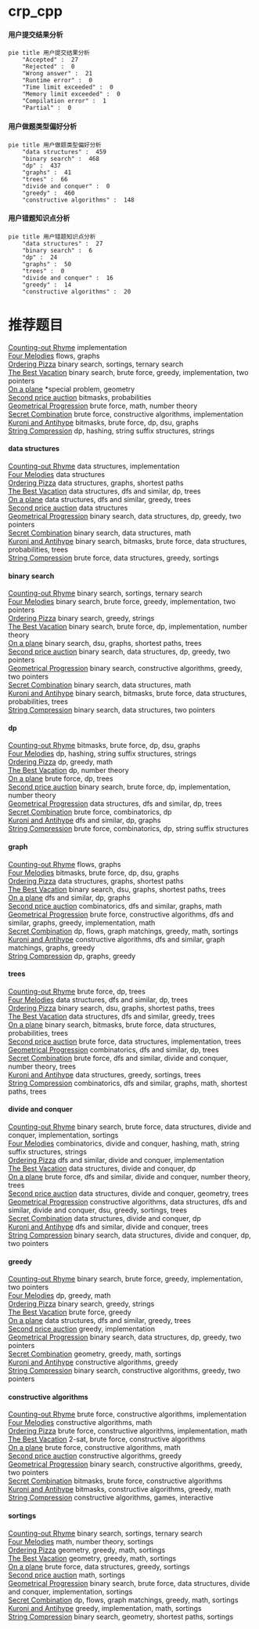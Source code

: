 # crp_cpp
<!-- tabs:start -->
#### **用户提交结果分析**

```mermaid
pie title 用户提交结果分析
    "Accepted" :  27
    "Rejected" :  0
    "Wrong answer" :  21
    "Runtime error" :  0
    "Time limit exceeded" :  0
    "Memory limit exceeded" :  0
    "Compilation error" :  1
    "Partial" :  0
```
#### **用户做题类型偏好分析**

```mermaid
pie title 用户做题类型偏好分析
    "data structures" :  459
    "binary search" :  468
    "dp" :  437
    "graphs" :  41
    "trees" :  66
    "divide and conquer" :  0
    "greedy" :  460
    "constructive algorithms" :  148
```
#### **用户错题知识点分析**

```mermaid
pie title 用户错题知识点分析
    "data structures" :  27
    "binary search" :  6
    "dp" :  24
    "graphs" :  50
    "trees" :  0
    "divide and conquer" :  16
    "greedy" :  14
    "constructive algorithms" :  20
```
<!-- tabs:end -->
# 推荐题目
[Counting-out Rhyme](http://codeforces.com/problemset/problem/792/B)		implementation		  
[Four Melodies](http://codeforces.com/problemset/problem/818/G)		flows,
                        graphs		  
[Ordering Pizza](http://codeforces.com/problemset/problem/865/B)		binary search,
                        sortings,
                        ternary search		  
[The Best Vacation](http://codeforces.com/problemset/problem/1358/D)		binary search,
                        brute force,
                        greedy,
                        implementation,
                        two pointers		  
[On a plane](http://codeforces.com/problemset/problem/409/G)		*special problem,
                        geometry		  
[Second price auction](http://codeforces.com/problemset/problem/513/C)		bitmasks,
                        probabilities		  
[Geometrical Progression](http://codeforces.com/problemset/problem/758/F)		brute force,
                        math,
                        number theory		  
[Secret Combination](http://codeforces.com/problemset/problem/496/B)		brute force,
                        constructive algorithms,
                        implementation		  
[Kuroni and Antihype](http://codeforces.com/problemset/problem/1305/G)		bitmasks,
                        brute force,
                        dp,
                        dsu,
                        graphs		  
[String Compression](http://codeforces.com/problemset/problem/825/F)		dp,
                        hashing,
                        string suffix structures,
                        strings		  
<!-- tabs:start -->
#### **data structures**
[Counting-out Rhyme](http://codeforces.com/problemset/problem/1418/D)		data structures,
                        implementation		  
[Four Melodies](http://codeforces.com/problemset/problem/292/E)		data structures		  
[Ordering Pizza](http://codeforces.com/problemset/problem/938/D)		data structures,
                        graphs,
                        shortest paths		  
[The Best Vacation](http://codeforces.com/problemset/problem/490/F)		data structures,
                        dfs and similar,
                        dp,
                        trees		  
[On a plane](http://codeforces.com/problemset/problem/1399/E1)		data structures,
                        dfs and similar,
                        greedy,
                        trees		  
[Second price auction](http://codeforces.com/problemset/problem/1089/K)		data structures		  
[Geometrical Progression](http://codeforces.com/problemset/problem/1492/C)		binary search,
                        data structures,
                        dp,
                        greedy,
                        two pointers		  
[Secret Combination](http://codeforces.com/problemset/problem/1490/G)		binary search,
                        data structures,
                        math		  
[Kuroni and Antihype](http://codeforces.com/problemset/problem/1479/D)		binary search,
                        bitmasks,
                        brute force,
                        data structures,
                        probabilities,
                        trees		  
[String Compression](http://codeforces.com/problemset/problem/1497/A)		brute force,
                        data structures,
                        greedy,
                        sortings		  
#### **binary search**
[Counting-out Rhyme](http://codeforces.com/problemset/problem/865/B)		binary search,
                        sortings,
                        ternary search		  
[Four Melodies](http://codeforces.com/problemset/problem/1358/D)		binary search,
                        brute force,
                        greedy,
                        implementation,
                        two pointers		  
[Ordering Pizza](https://codeforces.com/contest/779/problem/D)		binary search,
                        greedy,
                        strings		  
[The Best Vacation](http://codeforces.com/problemset/problem/919/B)		binary search,
                        brute force,
                        dp,
                        implementation,
                        number theory		  
[On a plane](http://codeforces.com/problemset/problem/1253/F)		binary search,
                        dsu,
                        graphs,
                        shortest paths,
                        trees		  
[Second price auction](http://codeforces.com/problemset/problem/1492/C)		binary search,
                        data structures,
                        dp,
                        greedy,
                        two pointers		  
[Geometrical Progression](http://codeforces.com/problemset/problem/1463/D)		binary search,
                        constructive algorithms,
                        greedy,
                        two pointers		  
[Secret Combination](http://codeforces.com/problemset/problem/1490/G)		binary search,
                        data structures,
                        math		  
[Kuroni and Antihype](http://codeforces.com/problemset/problem/1479/D)		binary search,
                        bitmasks,
                        brute force,
                        data structures,
                        probabilities,
                        trees		  
[String Compression](http://codeforces.com/problemset/problem/1436/E)		binary search,
                        data structures,
                        two pointers		  
#### **dp**
[Counting-out Rhyme](http://codeforces.com/problemset/problem/1305/G)		bitmasks,
                        brute force,
                        dp,
                        dsu,
                        graphs		  
[Four Melodies](http://codeforces.com/problemset/problem/825/F)		dp,
                        hashing,
                        string suffix structures,
                        strings		  
[Ordering Pizza](http://codeforces.com/problemset/problem/1029/B)		dp,
                        greedy,
                        math		  
[The Best Vacation](https://codeforces.com/contest/265/problem/D)		dp,
                        number theory		  
[On a plane](http://codeforces.com/problemset/problem/815/C)		brute force,
                        dp,
                        trees		  
[Second price auction](http://codeforces.com/problemset/problem/919/B)		binary search,
                        brute force,
                        dp,
                        implementation,
                        number theory		  
[Geometrical Progression](http://codeforces.com/problemset/problem/490/F)		data structures,
                        dfs and similar,
                        dp,
                        trees		  
[Secret Combination](http://codeforces.com/problemset/problem/258/B)		brute force,
                        combinatorics,
                        dp		  
[Kuroni and Antihype](http://codeforces.com/problemset/problem/1354/E)		dfs and similar,
                        dp,
                        graphs		  
[String Compression](https://codeforces.com/contest/759/problem/D)		brute force,
                        combinatorics,
                        dp,
                        string suffix structures		  
#### **graph**
[Counting-out Rhyme](http://codeforces.com/problemset/problem/818/G)		flows,
                        graphs		  
[Four Melodies](http://codeforces.com/problemset/problem/1305/G)		bitmasks,
                        brute force,
                        dp,
                        dsu,
                        graphs		  
[Ordering Pizza](http://codeforces.com/problemset/problem/938/D)		data structures,
                        graphs,
                        shortest paths		  
[The Best Vacation](http://codeforces.com/problemset/problem/1253/F)		binary search,
                        dsu,
                        graphs,
                        shortest paths,
                        trees		  
[On a plane](http://codeforces.com/problemset/problem/1354/E)		dfs and similar,
                        dp,
                        graphs		  
[Second price auction](http://codeforces.com/problemset/problem/711/D)		combinatorics,
                        dfs and similar,
                        graphs,
                        math		  
[Geometrical Progression](http://codeforces.com/problemset/problem/1487/C)		brute force,
                        constructive algorithms,
                        dfs and similar,
                        graphs,
                        greedy,
                        implementation,
                        math		  
[Secret Combination](http://codeforces.com/problemset/problem/1437/C)		dp,
                        flows,
                        graph matchings,
                        greedy,
                        math,
                        sortings		  
[Kuroni and Antihype](http://codeforces.com/problemset/problem/1470/D)		constructive algorithms,
                        dfs and similar,
                        graph matchings,
                        graphs,
                        greedy		  
[String Compression](http://codeforces.com/problemset/problem/1476/C)		dp,
                        graphs,
                        greedy		  
#### **trees**
[Counting-out Rhyme](http://codeforces.com/problemset/problem/815/C)		brute force,
                        dp,
                        trees		  
[Four Melodies](http://codeforces.com/problemset/problem/490/F)		data structures,
                        dfs and similar,
                        dp,
                        trees		  
[Ordering Pizza](http://codeforces.com/problemset/problem/1253/F)		binary search,
                        dsu,
                        graphs,
                        shortest paths,
                        trees		  
[The Best Vacation](http://codeforces.com/problemset/problem/1399/E1)		data structures,
                        dfs and similar,
                        greedy,
                        trees		  
[On a plane](http://codeforces.com/problemset/problem/1479/D)		binary search,
                        bitmasks,
                        brute force,
                        data structures,
                        probabilities,
                        trees		  
[Second price auction](http://codeforces.com/problemset/problem/1511/C)		brute force,
                        data structures,
                        implementation,
                        trees		  
[Geometrical Progression](http://codeforces.com/problemset/problem/1499/F)		combinatorics,
                        dfs and similar,
                        dp,
                        trees		  
[Secret Combination](http://codeforces.com/problemset/problem/1491/E)		brute force,
                        dfs and similar,
                        divide and conquer,
                        number theory,
                        trees		  
[Kuroni and Antihype](http://codeforces.com/problemset/problem/1466/D)		data structures,
                        greedy,
                        sortings,
                        trees		  
[String Compression](http://codeforces.com/problemset/problem/1495/D)		combinatorics,
                        dfs and similar,
                        graphs,
                        math,
                        shortest paths,
                        trees		  
#### **divide and conquer**
[Counting-out Rhyme](http://codeforces.com/problemset/problem/1461/D)		binary search,
                        brute force,
                        data structures,
                        divide and conquer,
                        implementation,
                        sortings		  
[Four Melodies](http://codeforces.com/problemset/problem/1466/G)		combinatorics,
                        divide and conquer,
                        hashing,
                        math,
                        string suffix structures,
                        strings		  
[Ordering Pizza](http://codeforces.com/problemset/problem/1490/D)		dfs and similar,
                        divide and conquer,
                        implementation		  
[The Best Vacation](https://codeforces.com/contest/1483/problem/C)		data structures,
                        divide and conquer,
                        dp		  
[On a plane](http://codeforces.com/problemset/problem/1491/E)		brute force,
                        dfs and similar,
                        divide and conquer,
                        number theory,
                        trees		  
[Second price auction](http://codeforces.com/problemset/problem/1303/G)		data structures,
                        divide and conquer,
                        geometry,
                        trees		  
[Geometrical Progression](http://codeforces.com/problemset/problem/1494/D)		constructive algorithms,
                        data structures,
                        dfs and similar,
                        divide and conquer,
                        dsu,
                        greedy,
                        sortings,
                        trees		  
[Secret Combination](http://codeforces.com/problemset/problem/1482/E)		data structures,
                        divide and conquer,
                        dp		  
[Kuroni and Antihype](http://codeforces.com/problemset/problem/566/C)		dfs and similar,
                        divide and conquer,
                        trees		  
[String Compression](http://codeforces.com/problemset/problem/1428/F)		binary search,
                        data structures,
                        divide and conquer,
                        dp,
                        two pointers		  
#### **greedy**
[Counting-out Rhyme](http://codeforces.com/problemset/problem/1358/D)		binary search,
                        brute force,
                        greedy,
                        implementation,
                        two pointers		  
[Four Melodies](http://codeforces.com/problemset/problem/1029/B)		dp,
                        greedy,
                        math		  
[Ordering Pizza](https://codeforces.com/contest/779/problem/D)		binary search,
                        greedy,
                        strings		  
[The Best Vacation](http://codeforces.com/problemset/problem/320/A)		brute force,
                        greedy		  
[On a plane](http://codeforces.com/problemset/problem/1399/E1)		data structures,
                        dfs and similar,
                        greedy,
                        trees		  
[Second price auction](http://codeforces.com/problemset/problem/1150/B)		greedy,
                        implementation		  
[Geometrical Progression](http://codeforces.com/problemset/problem/1492/C)		binary search,
                        data structures,
                        dp,
                        greedy,
                        two pointers		  
[Secret Combination](https://codeforces.com/contest/1496/problem/C)		geometry,
                        greedy,
                        math,
                        sortings		  
[Kuroni and Antihype](http://codeforces.com/problemset/problem/1493/A)		constructive algorithms,
                        greedy		  
[String Compression](http://codeforces.com/problemset/problem/1463/D)		binary search,
                        constructive algorithms,
                        greedy,
                        two pointers		  
#### **constructive algorithms**
[Counting-out Rhyme](http://codeforces.com/problemset/problem/496/B)		brute force,
                        constructive algorithms,
                        implementation		  
[Four Melodies](http://codeforces.com/problemset/problem/509/D)		constructive algorithms,
                        math		  
[Ordering Pizza](http://codeforces.com/problemset/problem/732/A)		brute force,
                        constructive algorithms,
                        implementation,
                        math		  
[The Best Vacation](http://codeforces.com/problemset/problem/1475/F)		2-sat,
                        brute force,
                        constructive algorithms		  
[On a plane](http://codeforces.com/problemset/problem/1490/B)		brute force,
                        constructive algorithms,
                        math		  
[Second price auction](http://codeforces.com/problemset/problem/1493/A)		constructive algorithms,
                        greedy		  
[Geometrical Progression](http://codeforces.com/problemset/problem/1463/D)		binary search,
                        constructive algorithms,
                        greedy,
                        two pointers		  
[Secret Combination](https://codeforces.com/contest/1456/problem/B)		bitmasks,
                        brute force,
                        constructive algorithms		  
[Kuroni and Antihype](http://codeforces.com/problemset/problem/1492/D)		bitmasks,
                        constructive algorithms,
                        greedy,
                        math		  
[String Compression](https://codeforces.com/contest/1504/problem/D)		constructive algorithms,
                        games,
                        interactive		  
#### **sortings**
[Counting-out Rhyme](http://codeforces.com/problemset/problem/865/B)		binary search,
                        sortings,
                        ternary search		  
[Four Melodies](http://codeforces.com/problemset/problem/1344/A)		math,
                        number theory,
                        sortings		  
[Ordering Pizza](https://codeforces.com/contest/1496/problem/C)		geometry,
                        greedy,
                        math,
                        sortings		  
[The Best Vacation](http://codeforces.com/problemset/problem/1495/A)		geometry,
                        greedy,
                        math,
                        sortings		  
[On a plane](http://codeforces.com/problemset/problem/1497/A)		brute force,
                        data structures,
                        greedy,
                        sortings		  
[Second price auction](http://codeforces.com/problemset/problem/1427/A)		math,
                        sortings		  
[Geometrical Progression](http://codeforces.com/problemset/problem/1461/D)		binary search,
                        brute force,
                        data structures,
                        divide and conquer,
                        implementation,
                        sortings		  
[Secret Combination](http://codeforces.com/problemset/problem/1437/C)		dp,
                        flows,
                        graph matchings,
                        greedy,
                        math,
                        sortings		  
[Kuroni and Antihype](http://codeforces.com/problemset/problem/1473/A)		greedy,
                        implementation,
                        math,
                        sortings		  
[String Compression](http://codeforces.com/problemset/problem/1486/B)		binary search,
                        geometry,
                        shortest paths,
                        sortings		  
<!-- tabs:end -->
